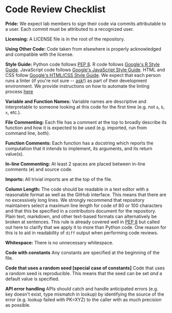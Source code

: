 # Code Review Checklist

**Pride:** We expect lab members to sign their code via commits attributable to a user.
Each commit must be attributed to a recognized user.

**Licensing:** A LICENSE file is in the root of the repository.

**Using Other Code:** Code taken from elsewhere is properly acknowledged and compatible with the license.

**Style Guide:** Python code follows [PEP 8](https://www.python.org/dev/peps/pep-0008).
R code follows [Google's R Style Guide](https://google.github.io/styleguide/Rguide.xml).
JavaScript code follows [Google's JavaScript Style Guide](https://google.github.io/styleguide/javascriptguide.xml).
HTML and CSS follow [Google's HTML/CSS Style Guide](https://google.github.io/styleguide/htmlcssguide.xml).
We expect that each person runs a linter (if you're not sure -- [ask](https://greenelab.slack.com/messages/codereview/)!) as part of their development environment.
We provide instructions on how to automate the linting process [here](linter_install_tutorial.md)

**Variable and Function Names:** Variable names are descriptive and interpretable to someone looking at this code for the first time (e.g. not `a`, `b`, `x`, etc.).

**File Commenting:** Each file has a comment at the top to broadly describe its function and how it is expected to be used (e.g. imported, run from command line, both).

**Function Comments:** Each function has a docstring which reports the computation that it intends to implement, its arguments, and its return value(s).

**In-line Commenting:** At least 2 spaces are placed between in-line comments (`#`) and source code.

**Imports:** All trivial imports are at the top of the file.

**Column Length:** The code should be readable in a text editor with a reasonable format as well as the GitHub interface.
This means that there are no excessively long lines.
We strongly recommend that repository maintainers select a maximum line length for code of 80 or 100 characters and that this be specified in a contributors document for the repository.
Plain text, markdown, and other text-based formats can alternatively be broken at sentences.
This rule is already covered well in [PEP 8](https://www.python.org/dev/peps/pep-0008/#maximum-line-length) but called out here to clarify that we apply it to more than Python code.
One reason for this is to aid in readability of `diff` output when performing code reviews.

**Whitespace:** There is no unnecessary whitespace.

**Code with constants** Any constants are specified at the beginning of the file.

**Code that uses a random seed [special case of constants]** Code that uses a random seed is reproducible.
This means that the seed can be set *and* a default value is specified.

**API error handling** APIs should catch and handle anticipated errors (e.g. key doesn't exist, type mismatch in lookup) by identifying the source of the error (e.g. lookup failed with PK=XYZ) to the caller with as much precision as possible.
